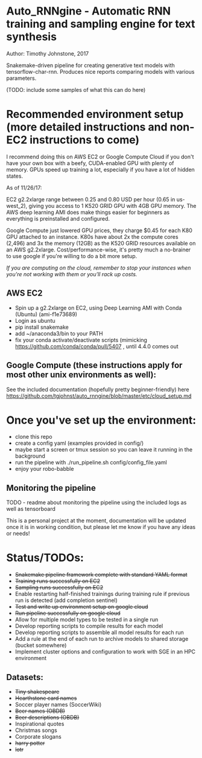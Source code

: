 # Auto_RNNgine - Automatic RNN training and sampling engine for text synthesis
Author: Timothy Johnstone, 2017

Snakemake-driven pipeline for creating generative text models with tensorflow-char-rnn. Produces nice reports comparing models with various parameters.

(TODO: include some samples of what this can do here)

# Recommended environment setup (more detailed instructions and non-EC2 instructions to come)
I recommend doing this on AWS EC2 or Google Compute Cloud if you don't have your own box with a beefy, CUDA-enabled GPU with plenty of memory. GPUs speed up training a lot, especially if you have a lot of hidden states.

As of 11/26/17:

EC2 g2.2xlarge range between 0.25 and 0.80 USD per hour (0.65 in us-west_2), giving you access to 1 K520 GRID GPU with 4GB GPU memory. The AWS deep learning AMI does make things easier for beginners as everything is preinstalled and configured.

Google Compute just lowered GPU prices, they charge $0.45 for each K80 GPU attached to an instance. K80s have about 2x the compute cores (2,496) and 3x the memory (12GB) as the K520 GRID resources available on an AWS g2.2xlarge. Cost/performance-wise, it's pretty much a no-brainer to use google if you're willing to do a bit more setup.

*If you are computing on the cloud, remember to stop your instances when you're not working with them or you'll rack up costs.*

## AWS EC2
- Spin up a g2.2xlarge  on EC2, using Deep Learning AMI with Conda (Ubuntu) (ami-f1e73689)
- Login as ubuntu
- pip install snakemake
- add ~/anaconda3/bin to your PATH
- fix your conda activate/deactivate scripts (mimicking https://github.com/conda/conda/pull/5407 , until 4.4.0 comes out

## Google Compute (these instructions apply for most other unix environments as well):
See the included documentation (hopefully pretty beginner-friendly) here https://github.com/tgjohnst/auto_rnngine/blob/master/etc/cloud_setup.md


# Once you've set up the environment:
- clone this repo
- create a config yaml (examples provided in config/)
- maybe start a screen or tmux session so you can leave it running in the background
- run the pipeline with ./run_pipeline.sh config/config_file.yaml
- enjoy your robo-babble

## Monitoring the pipeline
TODO - readme about monitoring the pipeline using the included logs as well as tensorboard

This is a personal project at the moment, documentation will be updated once it is in working condition, but please let me know if you have any ideas or needs!

# Status/TODOs:
- ~~Snakemake pipeline framework complete with standard YAML format~~
- ~~Training runs successfully on EC2~~
- ~~Sampling runs successfully on EC2~~
- Enable restarting half-finished trainings during training rule if previous run is detected (add completion sentinel)
- ~~Test and write up environment setup on google cloud~~
- ~~Run pipeline successfully on google cloud~~
- Allow for multiple model types to be tested in a single run
- Develop reporting scripts to compile results for each model
- Develop reporting scripts to assemble all model results for each run
- Add a rule at the end of each run to archive models to shared storage (bucket somewhere)
- Implement cluster options and configuration to work with SGE in an HPC environment

## Datasets:
- ~~Tiny shakespeare~~
- ~~Hearthstone card names~~
- Soccer player names (SoccerWiki)
- ~~Beer names (OBDB)~~
- ~~Beer descriptions (OBDB)~~
- Inspirational quotes
- Christmas songs
- Corporate slogans
- ~~harry potter~~
- ~~lotr~~

